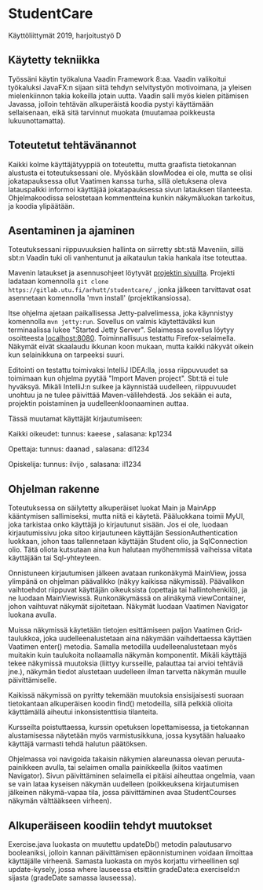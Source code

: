 # StudentCare

Käyttöliittymät 2019, harjoitustyö D

## Käytetty tekniikka

Työssäni käytin työkaluna Vaadin Framework 8:aa. Vaadin valikoitui työkaluksi JavaFX:n sijaan siitä tehdyn selvitystyön motivoimana, ja yleisen mielenkiinnon takia kokeilla jotain uutta.
Vaadin salli myös kielen pitämisen Javassa, jolloin tehtävän alkuperäistä koodia pystyi käyttämään sellaisenaan, eikä sitä tarvinnut muokata (muutamaa poikkeusta lukuunottamatta).

## Toteutetut tehtävänannot

Kaikki kolme käyttäjätyyppiä on toteutettu, mutta graafista tietokannan alustusta ei toteutuksessani ole. Myöskään slowModea ei ole, mutta se olisi jokatapauksessa ollut Vaatimen kanssa turha, sillä oletuksena oleva latauspalkki informoi käyttäjää jokatapauksessa sivun latauksen tilanteesta.
Ohjelmakoodissa selostetaan kommentteina kunkin näkymäluokan tarkoitus, ja koodia ylipäätään.

## Asentaminen ja ajaminen

Toteutuksessani riippuvuuksien hallinta on siirretty sbt:stä Maveniin, sillä sbt:n Vaadin tuki oli vanhentunut ja aikataulun takia hankala itse toteuttaa.

Mavenin lataukset ja asennusohjeet löytyvät [projektin sivuilta](https://maven.apache.org/). 
Projekti ladataan komennolla `git clone https://gitlab.utu.fi/arhutt/studentcare/` , jonka jälkeen tarvittavat osat asennetaan komennolla 'mvn install' (projektikansiossa).

Itse ohjelma ajetaan paikallisessa Jetty-palvelimessa, joka käynnistyy komennolla `mvn jetty:run`. Sovellus on valmis käytettäväksi kun terminaalissa lukee "Started Jetty Server". Selaimessa sovellus löytyy osoitteesta [localhost:8080](localhost:8080). Toiminnallisuus testattu Firefox-selaimella. Näkymät eivät skaalaudu ikkunan koon mukaan, mutta kaikki näkyvät oikein kun selainikkuna on tarpeeksi suuri.

Editointi on testattu toimivaksi IntelliJ IDEA:lla, jossa riippuvuudet sa toimimaan kun ohjelma pyytää "Import Maven project". Sbt:tä ei tule hyväksyä. Mikäli IntelliJ:n sulkee ja käynnistää uudelleen, riippuvuudet unohtuu ja ne tulee päivittää Maven-välilehdestä. Jos sekään ei auta, projektin poistaminen ja uudelleenkloonaaminen auttaa.

Tässä muutamat käyttäjät kirjautumiseen:

Kaikki oikeudet: tunnus: kaeese , salasana: kp1234

Opettaja: tunnus: daanad , salasana: dl1234

Opiskelija: tunnus: ilvijo , salasana: il1234

## Ohjelman rakenne

Toteutuksessa on säilytetty alkuperäiset luokat Main ja MainApp kääntymisen sallimiseksi, mutta niitä ei käytetä. Pääluokkana toimii MyUI, joka tarkistaa onko käyttäjä jo kirjautunut sisään. Jos ei ole, luodaan kirjautumissivu joka sitoo kirjautuneen käyttäjän SessionAuthentication luokkaan, johon taas tallennetaan käyttäjän Student olio, ja SqlConnection olio. Tätä oliota kutsutaan aina kun halutaan myöhemmissä vaiheissa viitata käyttäjään tai Sql-yhteyteen.

Onnistuneen kirjautumisen jälkeen avataan runkonäkymä MainView, jossa ylimpänä on ohjelman päävalikko (näkyy kaikissa näkymissä). Päävalikon vaihtoehdot riippuvat käyttäjän oikeuksista (opettaja tai hallintohenkilö), ja ne luodaan MainViewissä.
Runkonäkymässä on alinäkymä viewContainer, johon vaihtuvat näkymät sijoitetaan. Näkymät luodaan Vaatimen Navigator luokana avulla.

Muissa näkymissä käytetään tietojen esittämiseen paljon Vaatimen Grid-taulukkoa, joka uudelleenalustetaan aina näkymään vaihdettaessa käyttäen Vaatimen enter() metodia. Samalla metodilla uudelleenalustetaan myös muitakin kuin taulukoita nollaamalla näkymän komponentit. Mikäli käyttäjä tekee näkymissä muutoksia (liittyy kursseille, palauttaa tai arvioi tehtäviä jne.), näkymän tiedot alustetaan uudelleen ilman tarvetta näkymän muulle päivittämiselle.

Kaikissä näkymissä on pyritty tekemään muutoksia ensisijaisesti suoraan tietokantaan alkuperäisen koodin find() metodeilla, sillä pelkkiä olioita käyttämällä aiheutui inkonsistenttisia tilanteita.

Kursseilta poistuttaessa, kurssin opetuksen lopettamisessa, ja tietokannan alustamisessa näytetään myös varmistusikkuna, jossa kysytään haluaako käyttäjä varmasti tehdä halutun päätöksen.

Ohjelmassa voi navigoida takaisin näkymien alareunassa olevan peruuta-painikkeen avulla, tai selaimen omalla painikkeella (kiitos vaatimen Navigator). 
Sivun päivittäminen selaimella ei pitäisi aiheuttaa ongelmia, vaan se vain lataa kyseisen näkymän uudelleen (poikkeuksena kirjautumisen jälkeinen näkymä-vapaa tila, jossa päivittäminen avaa StudentCourses näkymän välttääkseen virheen).

## Alkuperäiseen koodiin tehdyt muutokset

Exercise.java luokasta on muutettu updateDb() metodin palautusarvo booleaniksi, jolloin kannan päivittämisen epäonnistuminen voidaan ilmoittaa käyttäjälle virheenä.
Samasta luokasta on myös korjattu virheellinen sql update-kysely, jossa where lauseessa etsittiin gradeDate:a exerciseId:n sijasta (gradeDate samassa lauseessa).